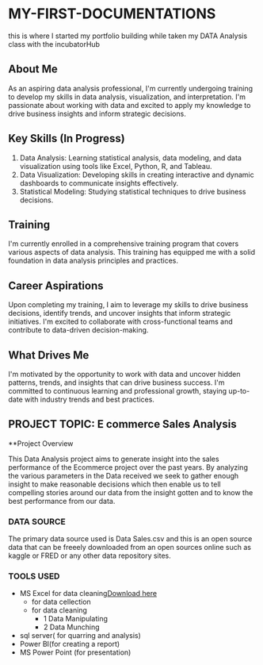 # MY-FIRST-DOCUMENTATIONS
this is where I started my portfolio building while taken my DATA Analysis class with the incubatorHub
## About Me
As an aspiring data analysis professional, I'm currently undergoing training to develop my skills in data analysis, visualization, and interpretation. I'm passionate about working with data and excited to apply my knowledge to drive business insights and inform strategic decisions.

## Key Skills (In Progress)
1. Data Analysis: Learning statistical analysis, data modeling, and data visualization using tools like Excel, Python, R, and Tableau.
2. Data Visualization: Developing skills in creating interactive and dynamic dashboards to communicate insights effectively.
3. Statistical Modeling: Studying statistical techniques to drive business decisions.

## Training
I'm currently enrolled in a comprehensive training program that covers various aspects of data analysis. This training has equipped me with a solid foundation in data analysis principles and practices.

## Career Aspirations
Upon completing my training, I aim to leverage my skills to drive business decisions, identify trends, and uncover insights that inform strategic initiatives. I'm excited to collaborate with cross-functional teams and contribute to data-driven decision-making.

## What Drives Me
I'm motivated by the opportunity to work with data and uncover hidden patterns, trends, and insights that can drive business success. I'm committed to continuous learning and professional growth, staying up-to-date with industry trends and best practices.


## PROJECT TOPIC: E commerce Sales Analysis

**Project Overview

This Data Analysis project aims to generate insight into the sales performance of the Ecommerce project over the past years. By analyzing the various parameters in the Data received we seek to gather enough insight to make reasonable decisions which then enable us to tell compelling stories around our data from the insight gotten and to know the best performance from our data.

### DATA SOURCE
The primary data source used is Data Sales.csv and this is an open source data that can be freeely downloaded from an open sources online such as kaggle or FRED or any other data repository sites. 

### TOOLS USED
- MS Excel for data cleaning[Download here](https://www.Microsoft.com)
     - for data cellection
     - for data cleaning
       - 1 Data Manipulating
       - 2 Data Munching
- sql server( for quarring and analysis)
- Power BI(for creating a report)
- MS Power Point (for presentation)


